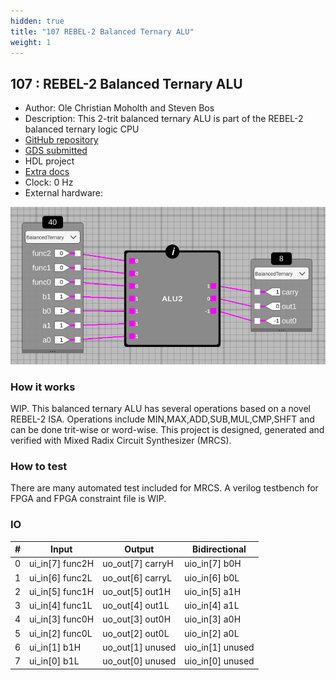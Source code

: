 ```yaml
---
hidden: true
title: "107 REBEL-2 Balanced Ternary ALU"
weight: 1
---
```


## 107 : REBEL-2 Balanced Ternary ALU

* Author: Ole Christian Moholth and Steven Bos
* Description: This 2-trit balanced ternary ALU is part of the REBEL-2 balanced ternary logic CPU
* [GitHub repository](https://github.com/aiunderstand/tt05-REBEL2-balanced-ternary-ALU)
* [GDS submitted](https://github.com/aiunderstand/tt05-REBEL2-balanced-ternary-ALU/actions/runs/6752116681)
* HDL project
* [Extra docs]()
* Clock: 0 Hz
* External hardware: 

![picture](images/picture.png)

### How it works

WIP. This balanced ternary ALU has several operations based on a novel REBEL-2 ISA. Operations include MIN,MAX,ADD,SUB,MUL,CMP,SHFT and can be done trit-wise or word-wise. This project is designed, generated and verified with Mixed Radix Circuit Synthesizer (MRCS).


### How to test

There are many automated test included for MRCS. A verilog testbench for FPGA and FPGA constraint file is WIP.


### IO

| # | Input        | Output       | Bidirectional      |
|---|--------------|--------------| -------------------|
| 0 | ui_in[7]  func2H  | uo_out[7] carryH | uio_in[7] b0H |
| 1 | ui_in[6]  func2L  | uo_out[6] carryL | uio_in[6] b0L |
| 2 | ui_in[5]  func1H  | uo_out[5] out1H | uio_in[5] a1H |
| 3 | ui_in[4]  func1L  | uo_out[4] out1L | uio_in[4] a1L |
| 4 | ui_in[3]  func0H  | uo_out[3] out0H | uio_in[3] a0H |
| 5 | ui_in[2]  func0L  | uo_out[2] out0L | uio_in[2] a0L |
| 6 | ui_in[1]  b1H  | uo_out[1] unused | uio_in[1] unused |
| 7 | ui_in[0]  b1L  | uo_out[0] unused | uio_in[0] unused |
